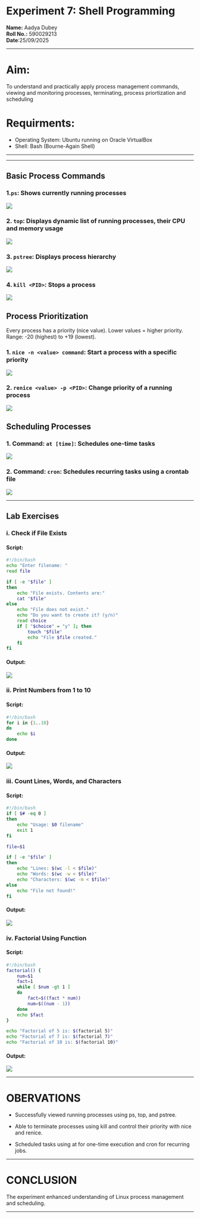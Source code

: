 # Experiment 7: Shell Programming
**Name:** Aadya Dubey  
**Roll No.:** 590029213  
**Date**:25/09/2025
***
# Aim: 
To understand and practically apply process management commands, viewing and monitoring processes, terminating, process priortization and scheduling

# Requirments:
* Operating System: Ubuntu running on Oracle VirtualBox
* Shell: Bash (Bourne-Again Shell)
***
***

## Basic Process Commands
### 1.`ps`: Shows currently running processes
![](./Exp7_images/ps.png)

### 2. `top`: Displays dynamic list of running processes, their CPU and memory usage
![](./Exp7_images/top.png)


### 3. `pstree`: Displays process hierarchy
![](./Exp7_images/pstree.png)

### 4. `kill <PID>`: Stops a process
![](./Exp7_images/kill.png)

## Process Prioritization

Every process has a priority (nice value). Lower values = higher priority. Range: -20 (highest) to +19 (lowest).

### 1. `nice -n <value> command`: Start a process with a specific priority
![](./Exp7_images/nice.png)

### 2. `renice <value> -p <PID>`: Change priority of a running process
![](./Exp7_images/renice.png)

## Scheduling Processes
### 1. Command: `at [time]`: Schedules one-time tasks
![](./Exp7_images/at.png)

### 2. Command: `cron`: Schedules recurring tasks using a crontab file
![](./Exp7_images/cron.png)
***
## Lab Exercises
### i. Check if File Exists
#### Script:
```bash
#!/bin/bash
echo "Enter filename: "
read file

if [ -e "$file" ]
then
    echo "File exists. Contents are:"
    cat "$file"
else
    echo "File does not exist."
    echo "Do you want to create it? (y/n)"
    read choice
    if [ "$choice" = "y" ]; then
        touch "$file"
        echo "File $file created."
    fi
fi
```
#### Output:
![](./Exp7_images/lab1.png)


### ii. Print Numbers from 1 to 10
#### Script:
```bash
#!/bin/bash
for i in {1..10}
do
    echo $i
done
```
#### Output:
![](./Exp7_images/lab2.png)

### iii. Count Lines, Words, and Characters
#### Script:
```bash
#!/bin/bash
if [ $# -eq 0 ]
then
    echo "Usage: $0 filename"
    exit 1
fi

file=$1

if [ -e "$file" ]
then
    echo "Lines: $(wc -l < $file)"
    echo "Words: $(wc -w < $file)"
    echo "Characters: $(wc -m < $file)"
else
    echo "File not found!"
fi
```
#### Output:
![](./Exp7_images/lab3.png)

### iv. Factorial Using Function
#### Script:
```bash
#!/bin/bash
factorial() {
    num=$1
    fact=1
    while [ $num -gt 1 ]
    do
        fact=$((fact * num))
        num=$((num - 1))
    done
    echo $fact
}

echo "Factorial of 5 is: $(factorial 5)"
echo "Factorial of 7 is: $(factorial 7)"
echo "Factorial of 10 is: $(factorial 10)"
```
#### Output:
![](./Exp7_images/lab4.png)
***
# OBERVATIONS
* Successfully viewed running processes using ps, top, and pstree.

* Able to terminate processes using kill and control their priority with nice and renice.

* Scheduled tasks using at for one-time execution and cron for recurring jobs.

***

# CONCLUSION
The experiment enhanced understanding of Linux process management and scheduling.


***
